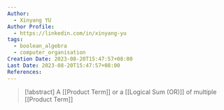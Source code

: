 ```yaml
---
Author:
  - Xinyang YU
Author Profile:
  - https://linkedin.com/in/xinyang-yu
tags:
  - boolean_algebra
  - computer_organisation
Creation Date: 2023-08-20T15:47:57+08:00
Last Date: 2023-08-20T15:47:57+08:00
References:
---
```

>[!abstract] A [[Product Term]] or a [[Logical Sum (OR)]] of multiple [[Product Term]]